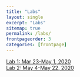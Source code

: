 ```yaml
---
title: "Labs"
layout: single
excerpt: "Labs"
sitemap: true
permalink: /labs/
frontpageorder: 3
categories: [frontpage]
---
```


[Lab 1: Mar 23-May 1, 2020](lab1.html)<br/>
[Lab 2: May 4-May 22, 2020](lab2.html)<br/>
